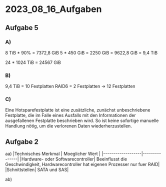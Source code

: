 # 2023_08_16_Aufgaben
## Aufgabe 5
### A)
8 TiB * 90% = 7372,8 GiB
5 * 450 GiB = 2250 GiB
= 9622,8 GiB = 9,4 TiB

24 * 1024 TiB = 24567 GiB

### B)
9,4 TiB = 10 Festplatten 
RAID6 = 2 Festplatten 
-> 12 Festplatten 

### C)
Eine Hotsparefestplatte ist eine zusätzliche, zunächst unbeschriebene Festplatte, die im Falle eines Ausfalls mit den Informationen der ausgefallenen Festplatte beschrieben wird. So ist keine sofortige manuelle Handlung nötig, um die verlorenen Daten wiederherzustellen.

## Aufgabe 2
aa)
|Technisches Merkmal | Moeglicher Wert |
|-------------------|---------------|
|Hardware- oder Softwarecontroller| Beeinflusst die Geschwindigkeit, Hardwarecontroller hat eigenen Prozesser nur fuer RAID|
|Schnittstellen| SATA und SAS|

ab) 
